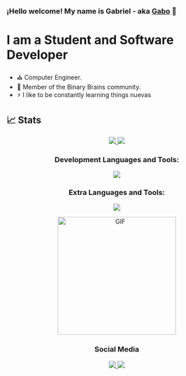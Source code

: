 ### ¡Hello welcome! My name is Gabriel - aka [Gabo][linkedin] 👋

# I am a Student and Software Developer

- :church: Computer Engineer.
- 🧠 Member of the Binary Brains community.
- ⚡ I like to be constantly learning things nuevas
## 📈 Stats 
<div align ="center">
  <a href="https://github.com/IngeGabo">
    <img src="https://github-readme-stats.vercel.app/api?username=IngeGabo&hide=stars&show_icons=true&theme=dracula&line_height=32">
  <img src="https://github-readme-stats.vercel.app/api/top-langs/?username=IngeGabo&count_private=true&theme=dracula">
  </a>
</div>
<div align="center">

<div align="center">
  <!--contenido 1-->
  <div align="center"> 
    <h3>Development Languages and Tools:</h3>
    <img  src="https://skillicons.dev/icons?i=github,java,maven,spring,hibernate,mysql" /> 
    <h3 >Extra Languages and Tools:</h3>
    <img  src="https://skillicons.dev/icons?i=js,html,css,c,arduino,py,vscode" /> 
  </div> 
    <!--contenido 2-->
 <div align="center">
   <p align="center">
    <img align="center" height="270px" alt="GIF" src="https://i.pinimg.com/originals/e4/26/70/e426702edf874b181aced1e2fa5c6cde.gif" />
  </p>
 </div>
</div>

### Social Media
<div aling ="left">
  <a href="https://www.linkedin.com/in/inggabrieljgg/"><img src="https://img.shields.io/badge/Linkedin-Connnect-blue?logo=linkedin&color=blue">
  </a>
    <a href="https://www.instagram.com/gabojgg1/"><img src="https://img.shields.io/badge/Instagram-Followme-AF34DA?logo=instagram&color=AF34DA">
  </a>
</div>


[linkedin]:https://www.linkedin.com/in/inggabrieljgg/